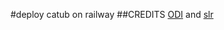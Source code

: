 #deploy catub on railway 
##CREDITS
 [ODI](https://t.me/FEElDED)
and 
 [slr](https://t.me/shotta_flow_xd)
